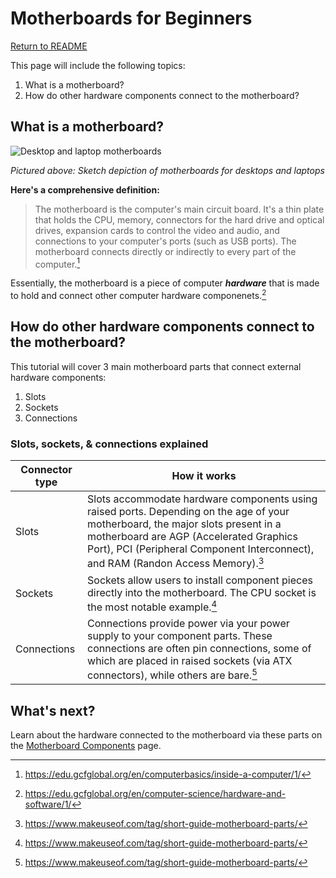 # Motherboards for Beginners

[Return to README](/README.md)

This page will include the following topics:
1. What is a motherboard?
2. How do other hardware components connect to the motherboard?

## What is a motherboard?

![Desktop and laptop motherboards](https://media.gcflearnfree.org/content/55e073157dd48174331f5168_01_17_2014/Inside_Motherboard_v1-02.jpg "Desktop and laptop motherboards")

*Pictured above: Sketch depiction of motherboards for desktops and laptops*

**Here's a comprehensive definition:**

> The motherboard is the computer's main circuit board. It's a thin plate that holds the CPU, memory, connectors for the hard drive and optical drives, expansion cards to control the video and audio, and connections to your computer's ports (such as USB ports). The motherboard connects directly or indirectly to every part of the computer.[^1]

Essentially, the motherboard is a piece of computer ***hardware*** that is made to hold and connect other computer hardware componenets.[^2]

## How do other hardware components connect to the motherboard?

This tutorial will cover 3 main motherboard parts that connect external hardware components:
1. Slots
2. Sockets
3. Connections

### Slots, sockets, &  connections explained

| Connector type    | How it works |
| -------- | ------- |
| Slots  | Slots accommodate hardware components using raised ports. Depending on the age of your motherboard, the major slots present in a motherboard are AGP (Accelerated Graphics Port), PCI (Peripheral Component Interconnect), and RAM (Randon Access Memory).[^3] |
| Sockets | Sockets allow users to install component pieces directly into the motherboard. The CPU socket is the most notable example.[^3] |
| Connections | Connections provide power via your power supply to your component parts. These connections are often pin connections, some of which are placed in raised sockets (via ATX connectors), while others are bare.[^3] |

## What's next?

Learn about the hardware connected to the motherboard via these parts on the [Motherboard Components](/motherboard-components.md) page.

[^1]: https://edu.gcfglobal.org/en/computerbasics/inside-a-computer/1/
[^2]: https://edu.gcfglobal.org/en/computer-science/hardware-and-software/1/
[^3]: https://www.makeuseof.com/tag/short-guide-motherboard-parts/